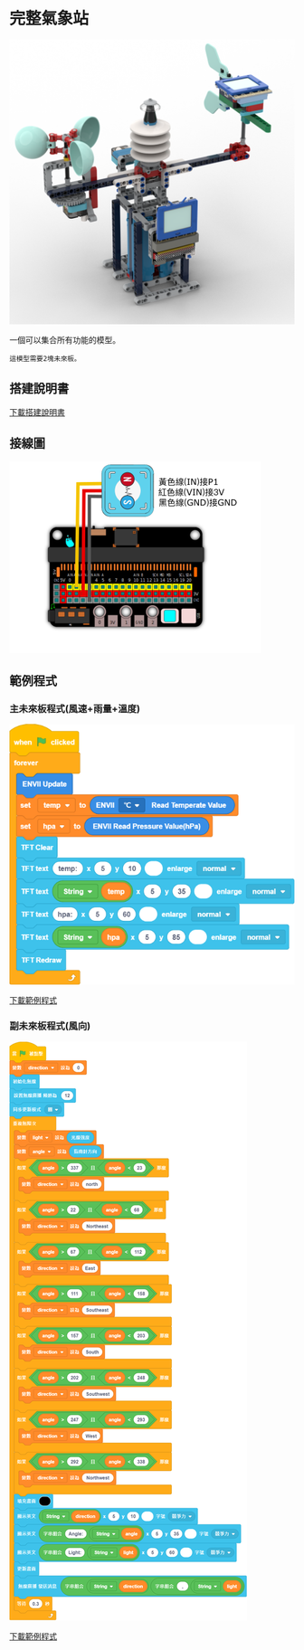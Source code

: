 # 完整氣象站

![](./images/complete_station.png)

一個可以集合所有功能的模型。

    這模型需要2塊未來板。

## 搭建說明書

[下載搭建說明書](https://github.com/kittenbothk/kittenbothk/raw/master/Kits/future_weather/instructions/complete_station.pdf)

## 接線圖

![](./images/windspeed_wiring.png)

## 範例程式

### 主未來板程式(風速+雨量+溫度)

![](./images/complete_code1.png)


[下載範例程式](ttps://github.com/kittenbothk/kittenbothk/raw/master/Kits/future_weather/sb3/7_complete.sb3)

### 副未來板程式(風向)

![](./images/complete_code2.png)

[下載範例程式](ttps://github.com/kittenbothk/kittenbothk/raw/master/Kits/future_weather/sb3/7_complete_direction.sb3)